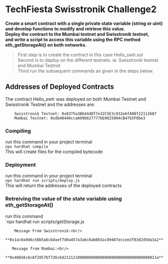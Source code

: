 # TechFiesta Swisstronik Challenge2
[//]: # (This is extended from ethereum and swisstronik documentation)


**Create a smart contract with a single private state variable (string or uint) and develop functions to modify and retrieve this value.<br/> 
Deploy the contract to the Mumbai testnet and Swisstronik testnet, <br/> and write a script to access this variable using the RPC method eth_getStorageAt() on both networks.** 

> First step is to create the contract in this case Hello_swtr.sol <br/>
> Second is to deploy on the different testnets. ie: Swisstronik testnet and Mumbai Testnet <br/>
> Third run the subsequent commands as given in the steps below.<br/>

## Addresses of Deployed Contracts
The contract Hello_swtr was deployed on both Mumbai Testnet and Swisstronik Testnet and the addresses are:
```
    Swisstronik Testnet: 0x8375a3B6d44Df7e32C5E3c932e6fA08f22112607
    Mumbai Testnet: 0xdb48440ccaA99b627777bb9025004cB47b5F0be3
```

### Compiling
run this command in your project terminal<br/>
`npx hardhat compile`<br/>
This will create files for the compiled bytecode

### Deployment
run this command in your project terminal<br/>
`npx hardhat run scripts/deploy.js`<br/>
This will return the addresses of the deployed contracts

### Retreiving the value of the state variable using eth_getStorageAt()
run this command<br/>
`npx hardhat run scripts/getStorage.js

```
    Message From Swisstronik:<br/>
    **0x1ac0a946c50b5a6cbdaef7d0a457a3a6c8ab0b5ac89407eccee3f83d2d50a3a2**

   Message from Mumbai:<br/>
   **0x48656c6c6f20576f726c6421212100000000000000000000000000000000011a**
```
